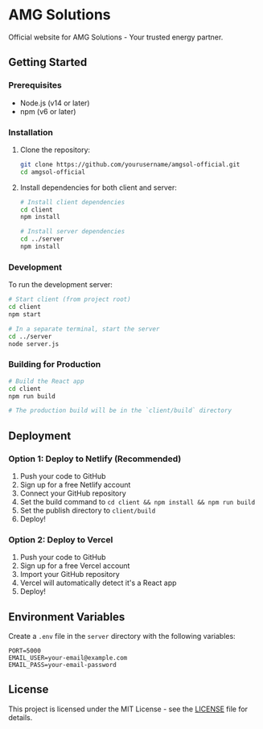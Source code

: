 # AMG Solutions

Official website for AMG Solutions - Your trusted energy partner.

## Getting Started

### Prerequisites
- Node.js (v14 or later)
- npm (v6 or later)

### Installation

1. Clone the repository:
   ```bash
   git clone https://github.com/yourusername/amgsol-official.git
   cd amgsol-official
   ```

2. Install dependencies for both client and server:
   ```bash
   # Install client dependencies
   cd client
   npm install
   
   # Install server dependencies
   cd ../server
   npm install
   ```

### Development

To run the development server:

```bash
# Start client (from project root)
cd client
npm start

# In a separate terminal, start the server
cd ../server
node server.js
```

### Building for Production

```bash
# Build the React app
cd client
npm run build

# The production build will be in the `client/build` directory
```

## Deployment

### Option 1: Deploy to Netlify (Recommended)
1. Push your code to GitHub
2. Sign up for a free Netlify account
3. Connect your GitHub repository
4. Set the build command to `cd client && npm install && npm run build`
5. Set the publish directory to `client/build`
6. Deploy!

### Option 2: Deploy to Vercel
1. Push your code to GitHub
2. Sign up for a free Vercel account
3. Import your GitHub repository
4. Vercel will automatically detect it's a React app
5. Deploy!

## Environment Variables

Create a `.env` file in the `server` directory with the following variables:

```
PORT=5000
EMAIL_USER=your-email@example.com
EMAIL_PASS=your-email-password
```

## License

This project is licensed under the MIT License - see the [LICENSE](LICENSE) file for details.
